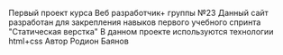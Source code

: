 Первый проект курса Веб разработчик+ группы №23
Данный сайт разработан для закрепления навыков первого учебного спринта "Статическая верстка"
В данном проекте используются технологии html+css 
Автор Родион Баянов
